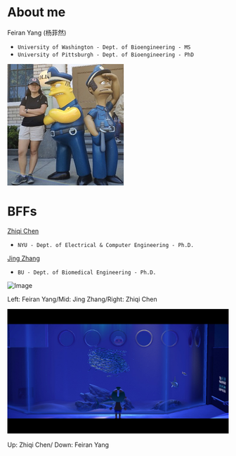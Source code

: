# About me

Feiran Yang (杨菲然)
- `University of Washington - Dept. of Bioengineering - MS`
- `University of Pittsburgh - Dept. of Bioengineering - PhD`

![Image](32.jpg)

# BFFs

[Zhiqi Chen](https://zhiqiiiiiii.github.io/)
- `NYU - Dept. of Electrical & Computer Engineering - Ph.D.`

[Jing Zhang](https://jingzhang2011.wordpress.com/about/)
- `BU - Dept. of Biomedical Engineering - Ph.D.`



![Image](731178765.jpg)

Left: Feiran Yang/Mid: Jing Zhang/Right: Zhiqi Chen 

![Image](1179216468.jpg)

Up: Zhiqi Chen/ Down: Feiran Yang
